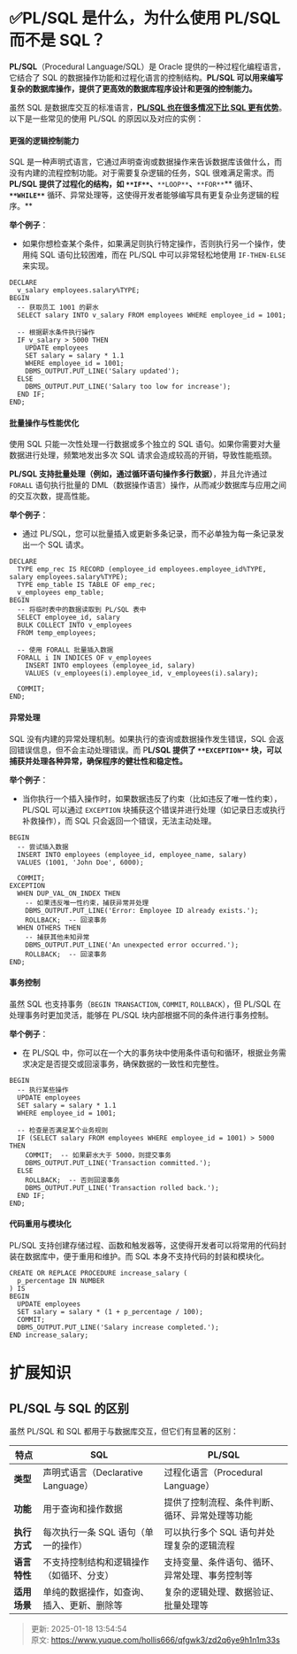 # ✅PL/SQL 是什么，为什么使用 PL/SQL 而不是 SQL？

**PL/SQL**（Procedural Language/SQL）是 Oracle 提供的一种过程化编程语言，它结合了 SQL 的数据操作功能和过程化语言的控制结构。**PL/SQL 可以用来编写复杂的数据库操作，提供了更高效的数据库程序设计和更强的控制能力。**



虽然 SQL 是数据库交互的标准语言，**<u>PL/SQL 也在很多情况下比 SQL 更有优势</u>**。以下是一些常见的使用 PL/SQL 的原因以及对应的实例：



#### **更强的逻辑控制能力**
SQL 是一种声明式语言，它通过声明查询或数据操作来告诉数据库该做什么，而没有内建的流程控制功能。对于需要复杂逻辑的任务，SQL 很难满足需求。而 **PL/SQL 提供了过程化的结构，如 **`**IF**`**、**`**LOOP**`**、**`**FOR**`** 循环、**`**WHILE**`** 循环、异常处理等，这使得开发者能够编写具有更复杂业务逻辑的程序。**

**举个例子**：

+ 如果你想检查某个条件，如果满足则执行特定操作，否则执行另一个操作，使用纯 SQL 语句比较困难，而在 PL/SQL 中可以非常轻松地使用 `IF-THEN-ELSE` 来实现。



```plain
DECLARE
  v_salary employees.salary%TYPE;
BEGIN
  -- 获取员工 1001 的薪水
  SELECT salary INTO v_salary FROM employees WHERE employee_id = 1001;

  -- 根据薪水条件执行操作
  IF v_salary > 5000 THEN
    UPDATE employees 
    SET salary = salary * 1.1 
    WHERE employee_id = 1001;
    DBMS_OUTPUT.PUT_LINE('Salary updated');
  ELSE
    DBMS_OUTPUT.PUT_LINE('Salary too low for increase');
  END IF;
END;
```



#### **批量操作与性能优化**
使用 SQL 只能一次性处理一行数据或多个独立的 SQL 语句。如果你需要对大量数据进行处理，频繁地发出多次 SQL 请求会造成较高的开销，导致性能瓶颈。

**PL/SQL 支持批量处理（例如，通过循环语句操作多行数据）**，并且允许通过 `FORALL` 语句执行批量的 DML（数据操作语言）操作，从而减少数据库与应用之间的交互次数，提高性能。

**举个例子**：

+ 通过 PL/SQL，您可以批量插入或更新多条记录，而不必单独为每一条记录发出一个 SQL 请求。



```plain
DECLARE
  TYPE emp_rec IS RECORD (employee_id employees.employee_id%TYPE, salary employees.salary%TYPE);
  TYPE emp_table IS TABLE OF emp_rec;
  v_employees emp_table;
BEGIN
  -- 将临时表中的数据读取到 PL/SQL 表中
  SELECT employee_id, salary
  BULK COLLECT INTO v_employees
  FROM temp_employees;

  -- 使用 FORALL 批量插入数据
  FORALL i IN INDICES OF v_employees
    INSERT INTO employees (employee_id, salary)
    VALUES (v_employees(i).employee_id, v_employees(i).salary);
  
  COMMIT;
END;

```



#### **异常处理**
SQL 没有内建的异常处理机制。如果执行的查询或数据操作发生错误，SQL 会返回错误信息，但不会主动处理错误。而 P**L/SQL 提供了 **`**EXCEPTION**`** 块，可以捕获并处理各种异常，确保程序的健壮性和稳定性。**

**举个例子**：

+ 当你执行一个插入操作时，如果数据违反了约束（比如违反了唯一性约束），PL/SQL 可以通过 `EXCEPTION` 块捕获这个错误并进行处理（如记录日志或执行补救操作），而 SQL 只会返回一个错误，无法主动处理。



```plain
BEGIN
  -- 尝试插入数据
  INSERT INTO employees (employee_id, employee_name, salary)
  VALUES (1001, 'John Doe', 6000);
  
  COMMIT;
EXCEPTION
  WHEN DUP_VAL_ON_INDEX THEN
    -- 如果违反唯一性约束，捕获异常并处理
    DBMS_OUTPUT.PUT_LINE('Error: Employee ID already exists.');
    ROLLBACK;  -- 回滚事务
  WHEN OTHERS THEN
    -- 捕获其他未知异常
    DBMS_OUTPUT.PUT_LINE('An unexpected error occurred.');
    ROLLBACK;  -- 回滚事务
END;

```



#### **事务控制**
虽然 SQL 也支持事务（`BEGIN TRANSACTION`, `COMMIT`, `ROLLBACK`），但 PL/SQL 在处理事务时更加灵活，能够在 PL/SQL 块内部根据不同的条件进行事务控制。

**举个例子**：

+ 在 PL/SQL 中，你可以在一个大的事务块中使用条件语句和循环，根据业务需求决定是否提交或回滚事务，确保数据的一致性和完整性。



```plain
BEGIN
  -- 执行某些操作
  UPDATE employees
  SET salary = salary * 1.1
  WHERE employee_id = 1001;
  
  -- 检查是否满足某个业务规则
  IF (SELECT salary FROM employees WHERE employee_id = 1001) > 5000 THEN
    COMMIT;  -- 如果薪水大于 5000，则提交事务
    DBMS_OUTPUT.PUT_LINE('Transaction committed.');
  ELSE
    ROLLBACK;  -- 否则回滚事务
    DBMS_OUTPUT.PUT_LINE('Transaction rolled back.');
  END IF;
END;
```



#### **代码重用与模块化**
PL/SQL 支持创建存储过程、函数和触发器等，这使得开发者可以将常用的代码封装在数据库中，便于重用和维护。而 SQL 本身不支持代码的封装和模块化。



```plain
CREATE OR REPLACE PROCEDURE increase_salary (
  p_percentage IN NUMBER
) IS
BEGIN
  UPDATE employees
  SET salary = salary * (1 + p_percentage / 100);
  COMMIT;
  DBMS_OUTPUT.PUT_LINE('Salary increase completed.');
END increase_salary;

```

# 扩展知识
## PL/SQL 与 SQL 的区别
虽然 PL/SQL 和 SQL 都用于与数据库交互，但它们有显著的区别：

| **特点** | **SQL** | **PL/SQL** |
| --- | --- | --- |
| **类型** | 声明式语言（Declarative Language） | 过程化语言（Procedural Language） |
| **功能** | 用于查询和操作数据 | 提供了控制流程、条件判断、循环、异常处理等功能 |
| **执行方式** | 每次执行一条 SQL 语句（单一的操作） | 可以执行多个 SQL 语句并处理复杂的逻辑流程 |
| **语言特性** | 不支持控制结构和逻辑操作（如循环、分支） | 支持变量、条件语句、循环、异常处理、事务控制等 |
| **适用场景** | 单纯的数据操作，如查询、插入、更新、删除等 | 复杂的逻辑处理、数据验证、批量处理等 |






> 更新: 2025-01-18 13:54:54  
> 原文: <https://www.yuque.com/hollis666/qfgwk3/zd2q6ye9h1n1m33s>
